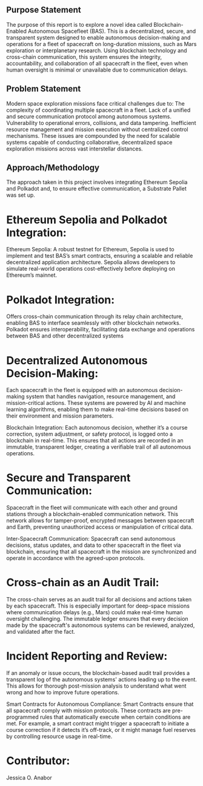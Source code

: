 ## Purpose Statement
The purpose of this report is to explore a novel idea called Blockchain-Enabled Autonomous Spacefleet (BAS). This is a decentralized, secure, and transparent system designed to enable autonomous decision-making and operations for a fleet of spacecraft on long-duration missions, such as Mars exploration or interplanetary research. Using blockchain technology and cross-chain communication, this system ensures the integrity, accountability, and collaboration of all spacecraft in the fleet, even when human oversight is minimal or unavailable due to communication delays.

## Problem Statement
Modern space exploration missions face critical challenges due to:
The complexity of coordinating multiple spacecraft in a fleet.
Lack of a unified and secure communication protocol among autonomous systems.
Vulnerability to operational errors, collisions, and data tampering.
Inefficient resource management and mission execution without centralized control mechanisms.
These issues are compounded by the need for scalable systems capable of conducting collaborative, decentralized space exploration missions across vast interstellar distances.


## Approach/Methodology
The approach taken in this project involves integrating Ethereum Sepolia and Polkadot and, to ensure effective communication, a Substrate Pallet was set up. 

# Ethereum Sepolia and Polkadot Integration:
Ethereum Sepolia: A robust testnet for Ethereum, Sepolia is used to implement and test BAS’s smart contracts, ensuring a scalable and reliable decentralized application architecture. Sepolia allows developers to simulate real-world operations cost-effectively before deploying on Ethereum’s mainnet.

# Polkadot Integration: 
Offers cross-chain communication through its relay chain architecture, enabling BAS to interface seamlessly with other blockchain networks. Polkadot ensures interoperability, facilitating data exchange and operations between BAS and other decentralized systems

# Decentralized Autonomous Decision-Making: 
Each spacecraft in the fleet is equipped with an autonomous decision-making system that handles navigation, resource management, and mission-critical actions. These systems are powered by AI and machine learning algorithms, enabling them to make real-time decisions based on their environment and mission parameters.

Blockchain Integration: Each autonomous decision, whether it’s a course correction, system adjustment, or safety protocol, is logged onto a blockchain in real-time. This ensures that all actions are recorded in an immutable, transparent ledger, creating a verifiable trail of all autonomous operations.

# Secure and Transparent Communication: 
Spacecraft in the fleet will communicate with each other and ground stations through a blockchain-enabled communication network. This network allows for tamper-proof, encrypted messages between spacecraft and Earth, preventing unauthorized access or manipulation of critical data.

Inter-Spacecraft Communication: Spacecraft can send autonomous decisions, status updates, and data to other spacecraft in the fleet via blockchain, ensuring that all spacecraft in the mission are synchronized and operate in accordance with the agreed-upon protocols.

# Cross-chain as an Audit Trail: 
The cross-chain serves as an audit trail for all decisions and actions taken by each spacecraft. This is especially important for deep-space missions where communication delays (e.g., Mars) could make real-time human oversight challenging. The immutable ledger ensures that every decision made by the spacecraft's autonomous systems can be reviewed, analyzed, and validated after the fact.

# Incident Reporting and Review: 
If an anomaly or issue occurs, the blockchain-based audit trail provides a transparent log of the autonomous systems' actions leading up to the event. This allows for thorough post-mission analysis to understand what went wrong and how to improve future operations.

Smart Contracts for Autonomous Compliance: Smart Contracts ensure that all spacecraft comply with mission protocols. These contracts are pre-programmed rules that automatically execute when certain conditions are met. For example, a smart contract might trigger a spacecraft to initiate a course correction if it detects it’s off-track, or it might manage fuel reserves by controlling resource usage in real-time.

# Contributor:
Jessica O. Anabor
